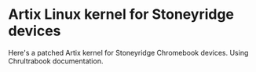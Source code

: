 # Artix Linux kernel for Stoneyridge devices

Here's a patched Artix kernel for Stoneyridge Chromebook devices. Using Chrultrabook documentation.
